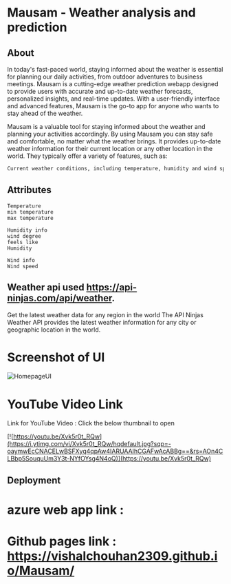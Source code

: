 # Mausam - Weather analysis and prediction



## About

In today's fast-paced world, staying informed about the weather is essential for planning our daily activities, from outdoor adventures to business meetings. Mausam is a cutting-edge weather prediction webapp designed to provide users with accurate and up-to-date weather forecasts, personalized insights, and real-time updates. With a user-friendly interface and advanced features, Mausam is the go-to app for anyone who wants to stay ahead of the weather.

Mausam is a valuable tool for staying informed about the weather and planning your activities accordingly. By using Mausam you can stay safe and comfortable, no matter what the weather brings. It provides up-to-date weather information for their current location or any other location in the world. They typically offer a variety of features, such as:


```bash
Current weather conditions, including temperature, humidity and wind speed 

```

## Attributes

```
Temperature
min temperature
max temperature

Humidity info
wind degree
feels like 
Humidity

Wind info
Wind speed

```

## Weather api used  https://api-ninjas.com/api/weather.
Get the latest weather data for any region in the world
The API Ninjas Weather API provides the latest weather information for any city or geographic location in the world.

# Screenshot of UI
![HomepageUI](./Screenshots/HomepageUI.jpg)

# YouTube Video Link
Link for YouTube Video : Click the below thumbnail to open 

[![https://youtu.be/Xvk5r0t_RQw](https://i.ytimg.com/vi/Xvk5r0t_RQw/hqdefault.jpg?sqp=-oaymwEcCNACELwBSFXyq4qpAw4IARUAAIhCGAFwAcABBg==&rs=AOn4CLBbp5SouquUm3Y3t-NYfOYsg4N4oQ)](https://youtu.be/Xvk5r0t_RQw)
## Deployment
# azure web app link :
# Github pages link  : https://vishalchouhan2309.github.io/Mausam/

